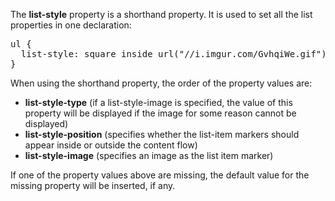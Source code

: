 The <b>list-style</b> property is a shorthand property. It is used to set all the list properties in one declaration:
<pre>
ul {
  list-style: square inside url("//i.imgur.com/GvhqiWe.gif");
}
</pre>
When using the shorthand property, the order of the property values are:
<ul>
<li><b>list-style-type</b> (if a list-style-image is specified, the value of this property will be displayed if the image for some reason cannot be displayed)</li>
<li><b>list-style-position</b> (specifies whether the list-item markers should appear inside or outside the content flow)</li>
<li><b>list-style-image</b> (specifies an image as the list item marker)</li>
</ul>
If one of the property values above are missing, the default value for the missing property will be inserted, if any.
